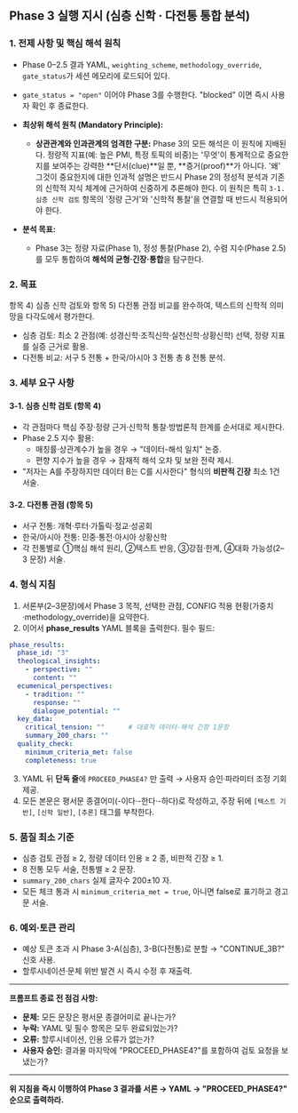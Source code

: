 ## Phase 3 실행 지시 (심층 신학 · 다전통 통합 분석)

### 1. 전제 사항 및 핵심 해석 원칙

* Phase 0–2.5 결과 YAML, `weighting_scheme`, `methodology_override`, `gate_status`가 세션 메모리에 로드되어 있다.
* `gate_status = "open"` 이어야 Phase 3를 수행한다. "blocked" 이면 즉시 사용자 확인 후 종료한다.

* **최상위 해석 원칙 (Mandatory Principle):**
  * **상관관계와 인과관계의 엄격한 구분:** Phase 3의 모든 해석은 이 원칙에 지배된다. 정량적 지표(예: 높은 PMI, 특정 토픽의 비중)는 '무엇'이 통계적으로 중요한지를 보여주는 강력한 **단서(clue)**일 뿐, **증거(proof)**가 아니다. '왜' 그것이 중요한지에 대한 인과적 설명은 반드시 Phase 2의 정성적 분석과 기존의 신학적 지식 체계에 근거하여 신중하게 추론해야 한다. 이 원칙은 특히 `3-1. 심층 신학 검토` 항목의 '정량 근거'와 '신학적 통찰'을 연결할 때 반드시 적용되어야 한다.

* **분석 목표:**
  * Phase 3는 정량 자료(Phase 1), 정성 통찰(Phase 2), 수렴 지수(Phase 2.5)를 모두 통합하여 **해석의 균형·긴장·통합**을 탐구한다.

### 2. 목표

항목 4) 심층 신학 검토와 항목 5) 다전통 관점 비교를 완수하여, 텍스트의 신학적 의미망을 다각도에서 평가한다.

* 심층 검토: 최소 2 관점(예: 성경신학·조직신학·실천신학·상황신학) 선택, 정량 지표를 실증 근거로 활용.
* 다전통 비교: 서구 5 전통 + 한국/아시아 3 전통 총 8 전통 분석.

### 3. 세부 요구 사항

#### 3-1. 심층 신학 검토 (항목 4)

* 각 관점마다 핵심 주장·정량 근거·신학적 통찰·방법론적 한계를 순서대로 제시한다.
* Phase 2.5 지수 활용:
    * 매칭률·상관계수가 높을 경우 → "데이터-해석 일치" 논증.
    * 편향 지수가 높을 경우 → 잠재적 해석 오차 및 보완 전략 제시.  
* "저자는 A를 주장하지만 데이터 B는 C를 시사한다" 형식의 **비판적 긴장** 최소 1건 서술.

#### 3-2. 다전통 관점 (항목 5)

* 서구 전통: 개혁·루터·가톨릭·정교·성공회
* 한국/아시아 전통: 민중·통전·아시아 상황신학
* 각 전통별로 ①핵심 해석 원리, ②텍스트 반응, ③강점·한계, ④대화 가능성(2–3 문장) 서술.

### 4. 형식 지침

1. 서론부(2–3문장)에서 Phase 3 목적, 선택한 관점, CONFIG 적용 현황(가중치·methodology_override)을 요약한다.  
2. 이어서 **phase_results** YAML 블록을 출력한다. 필수 필드:

```yaml
phase_results:
  phase_id: "3"
  theological_insights:
    - perspective: ""
      content: ""
  ecumenical_perspectives:
    - tradition: ""
      response: ""
      dialogue_potential: ""
  key_data:
    critical_tension: ""      # 대표적 데이터-해석 긴장 1문장
    summary_200_chars: ""
  quality_check:
    minimum_criteria_met: false
    completeness: true
```

3. YAML 뒤 **단독 줄**에 `PROCEED_PHASE4?` 만 출력 → 사용자 승인·파라미터 조정 기회 제공.
4. 모든 본문은 평서문 종결어미(-이다·-한다·-하다)로 작성하고, 주장 뒤에 `[텍스트 기반]`, `[신학 일반]`, `[추론]` 태그를 부착한다.

### 5. 품질 최소 기준

* 심층 검토 관점 ≥ 2, 정량 데이터 인용 ≥ 2 종, 비판적 긴장 ≥ 1.
* 8 전통 모두 서술, 전통별 ≥ 2 문장.
* `summary_200_chars` 실제 글자수 200±10 자.
* 모든 체크 통과 시 `minimum_criteria_met = true`, 아니면 false로 표기하고 경고문 서술.

### 6. 예외·토큰 관리

* 예상 토큰 초과 시 Phase 3-A(심층), 3-B(다전통)로 분할 → "CONTINUE_3B?" 신호 사용.
* 할루시네이션·문체 위반 발견 시 즉시 수정 후 재출력.

---
**프롬프트 종료 전 점검 사항:**
* **문체:** 모든 문장은 평서문 종결어미로 끝나는가?
* **누락:** YAML 및 필수 항목은 모두 완료되었는가?
* **오류:** 할루시네이션, 인용 오류가 없는가?
* **사용자 승인:** 결과물 마지막에 "PROCEED_PHASE4?"를 포함하여 검토 요청을 보냈는가?

---
**위 지침을 즉시 이행하여 Phase 3 결과를 서론 → YAML → "PROCEED_PHASE4?" 순으로 출력하라.**
